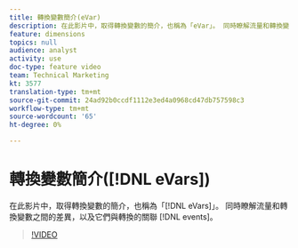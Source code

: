 ```yaml
---
title: 轉換變數簡介(eVar)
description: 在此影片中，取得轉換變數的簡介，也稱為「eVar」。 同時瞭解流量和轉換變數之間的差異，以及它們與轉換事件的關聯。
feature: dimensions
topics: null
audience: analyst
activity: use
doc-type: feature video
team: Technical Marketing
kt: 3577
translation-type: tm+mt
source-git-commit: 24ad92b0ccdf1112e3ed4a0968cd47db757598c3
workflow-type: tm+mt
source-wordcount: '65'
ht-degree: 0%

---
```



# 轉換變數簡介([!DNL eVars])

在此影片中，取得轉換變數的簡介，也稱為「[!DNL eVars]」。 同時瞭解流量和轉換變數之間的差異，以及它們與轉換的關聯 [!DNL events]。

>[!VIDEO](https://video.tv.adobe.com/v/28759/?quality=12)
